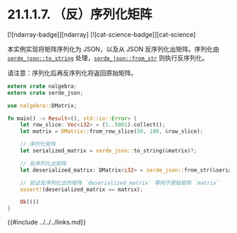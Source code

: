 # 21.1.1.7. （反）序列化矩阵

[![ndarray-badge]][ndarray] [![cat-science-badge]][cat-science]

本实例实现将矩阵序列化为 JSON，以及从 JSON 反序列化出矩阵。序列化由 [`serde_json::to_string`] 处理，[`serde_json::from_str`] 则执行反序列化。

请注意：序列化后再反序列化将返回原始矩阵。

```rust
extern crate nalgebra;
extern crate serde_json;

use nalgebra::DMatrix;

fn main() -> Result<(), std::io::Error> {
    let row_slice: Vec<i32> = (1..5001).collect();
    let matrix = DMatrix::from_row_slice(50, 100, &row_slice);

    // 序列化矩阵
    let serialized_matrix = serde_json::to_string(&matrix)?;

    // 反序列化出矩阵
    let deserialized_matrix: DMatrix<i32> = serde_json::from_str(&serialized_matrix)?;

    // 验证反序列化出的矩阵 `deserialized_matrix` 等同于原始矩阵 `matrix`
    assert!(deserialized_matrix == matrix);

    Ok(())
}
```

[`serde_json::to_string`]: https://docs.rs/serde_json/*/serde_json/fn.to_string.html
[`serde_json::from_str`]: https://docs.rs/serde_json/*/serde_json/fn.from_str.html

{{#include ../../../links.md}}
